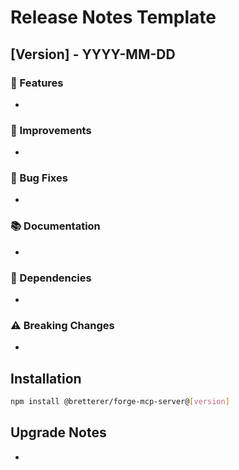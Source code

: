 # Release Notes Template

## [Version] - YYYY-MM-DD

### 🚀 Features

- 

### 🔧 Improvements

- 

### 🐛 Bug Fixes

- 

### 📚 Documentation

- 

### 🔄 Dependencies

- 

### ⚠️ Breaking Changes

- 

## Installation

```bash
npm install @bretterer/forge-mcp-server@[version]
```

## Upgrade Notes

- 
